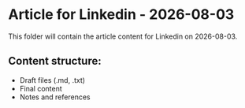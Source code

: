 # Article for Linkedin - 2026-08-03

This folder will contain the article content for Linkedin on 2026-08-03.

## Content structure:
- Draft files (.md, .txt)
- Final content
- Notes and references
